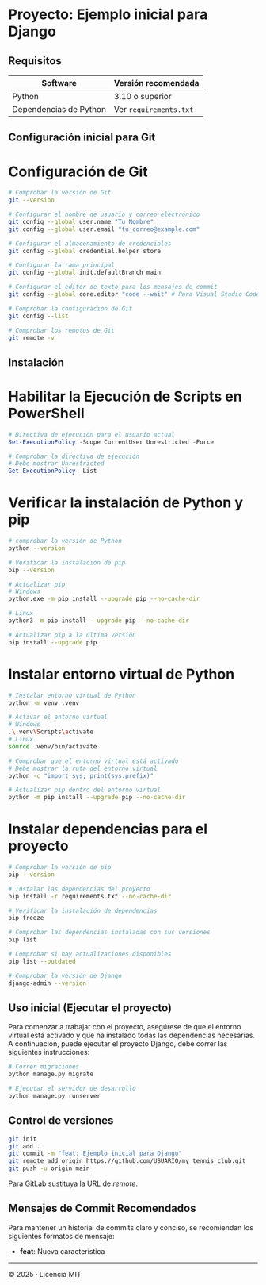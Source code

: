 
# Proyecto: Ejemplo inicial para Django

## Requisitos
| Software | Versión recomendada |
|----------|--------------------|
| Python   | 3.10 o superior |
| Dependencias de Python | Ver `requirements.txt` |

## Configuración inicial para Git

# Configuración de Git
```bash
# Comprobar la versión de Git
git --version

# Configurar el nombre de usuario y correo electrónico
git config --global user.name "Tu Nombre"
git config --global user.email "tu_correo@example.com"

# Configurar el almacenamiento de credenciales
git config --global credential.helper store

# Configurar la rama principal
git config --global init.defaultBranch main

# Configurar el editor de texto para los mensajes de commit
git config --global core.editor "code --wait" # Para Visual Studio Code

# Comprobar la configuración de Git
git config --list

# Comprobar los remotos de Git
git remote -v
```

## Instalación

# Habilitar la Ejecución de Scripts en PowerShell
```powershell
# Directiva de ejecución para el usuario actual
Set-ExecutionPolicy -Scope CurrentUser Unrestricted -Force

# Comprobar la directiva de ejecución
# Debe mostrar Unrestricted
Get-ExecutionPolicy -List
```

# Verificar la instalación de Python y pip
```bash
# comprobar la versión de Python
python --version

# Verificar la instalación de pip
pip --version

# Actualizar pip
# Windows
python.exe -m pip install --upgrade pip --no-cache-dir

# Linux
python3 -m pip install --upgrade pip --no-cache-dir

# Actualizar pip a la última versión
pip install --upgrade pip
```

# Instalar entorno virtual de Python
```bash
# Instalar entorno virtual de Python
python -m venv .venv

# Activar el entorno virtual
# Windows
.\.venv\Scripts\activate
# Linux
source .venv/bin/activate

# Comprobar que el entorno virtual está activado
# Debe mostrar la ruta del entorno virtual
python -c "import sys; print(sys.prefix)"

# Actualizar pip dentro del entorno virtual
python -m pip install --upgrade pip --no-cache-dir
```

# Instalar dependencias para el proyecto
```bash
# Comprobar la versión de pip
pip --version

# Instalar las dependencias del proyecto
pip install -r requirements.txt --no-cache-dir

# Verificar la instalación de dependencias
pip freeze

# Comprobar las dependencias instaladas con sus versiones
pip list

# Comprobar si hay actualizaciones disponibles
pip list --outdated

# Comprobar la versión de Django
django-admin --version
```

## Uso inicial (Ejecutar el proyecto)
Para comenzar a trabajar con el proyecto, asegúrese de que el entorno virtual está activado y que ha instalado todas las dependencias necesarias. A continuación, puede ejecutar el proyecto Django, debe correr las siguientes instrucciones:

```bash
# Correr migraciones
python manage.py migrate

# Ejecutar el servidor de desarrollo
python manage.py runserver
```

## Control de versiones

```bash
git init
git add .
git commit -m "feat: Ejemplo inicial para Django"
git remote add origin https://github.com/USUARIO/my_tennis_club.git
git push -u origin main
```

Para GitLab sustituya la URL de *remote*.

## Mensajes de Commit Recomendados

Para mantener un historial de commits claro y conciso, se recomiendan los siguientes formatos de mensaje:

*   **feat**: Nueva característica

---

© 2025 · Licencia MIT
